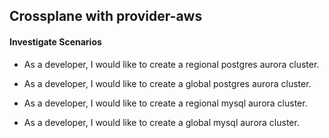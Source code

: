 ## Crossplane with provider-aws

#### Investigate Scenarios

- As a developer, I would like to create a regional postgres aurora cluster.

- As a developer, I would like to create a global postgres aurora cluster.

- As a developer, I would like to create a regional mysql aurora cluster.

- As a developer, I would like to create a global mysql aurora cluster.

